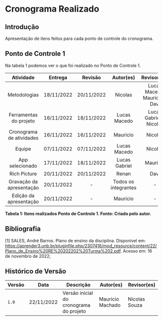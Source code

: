 # Cronograma Realizado

## Introdução

Apresentação de itens feitos para cada ponto de controle do cronograma.

## Ponto de Controle 1

Na tabela 1 podemos ver o que foi realizado no Ponto de Controle 1.

|        Atividade         |  Entrega   |  Revisão   |      Autor(es)       |          Revisor(es)          |
| :----------------------: | :--------: | :--------: | :------------------: | :---------------------------: |
|       Metodologias       | 18/11/2022 | 20/11/2022 |       Nicolas        | Lucas Macedo, Mauricio e Davi |
|  Ferramentas do projeto  | 16/11/2022 | 18/11/2022 |     Lucas Macedo     |    Lucas Gabriel e Nicolas    |
| Cronograma de atividades | 16/11/2022 | 16/11/2022 |       Mauricio       |            Nicolas            |
|          Equipe          | 07/11/2022 | 07/11/2022 |     Lucas Macedo     |            Nicolas            |
|     App selecionado      | 17/11/2022 | 18/11/2022 |    Lucas Gabriel     |           Mauricio            |
|       Rich Picture       | 20/11/2022 | 20/11/2022 |        Renan         |             Davi              |
| Gravação da apresentação | 20/11/2022 |     -      | Todos os integrantes |               -               |
|  Edição da apresentação  | 20/11/2022 |     -      |       Mauricio       |               -               |

**Tabela 1: Itens realizados Ponto de Controle 1. Fonte: Criado pelo autor.**

## Bibliografia

[1] SALES, André Barros. Plano de ensino da disciplina. Disponível em: <https://aprender3.unb.br/pluginfile.php/2307416/mod_resource/content/22/Plano_de_Ensino%20RE%20202202%20Turma%202.pdf>. Acesso em: 16 de novembro de 2022;

## Histórico de Versão

| Versão | Data       | Descrição                          | Autor(es)     |  Revisor(es)  |
| ------ | ---------- | ---------------------------------- | ------------- | ------------- |
| `1.0`  | 22/11/2022 |  Versão inicial do cronograma do projeto | Mauricio Machado |      Nicolas Souza   |
